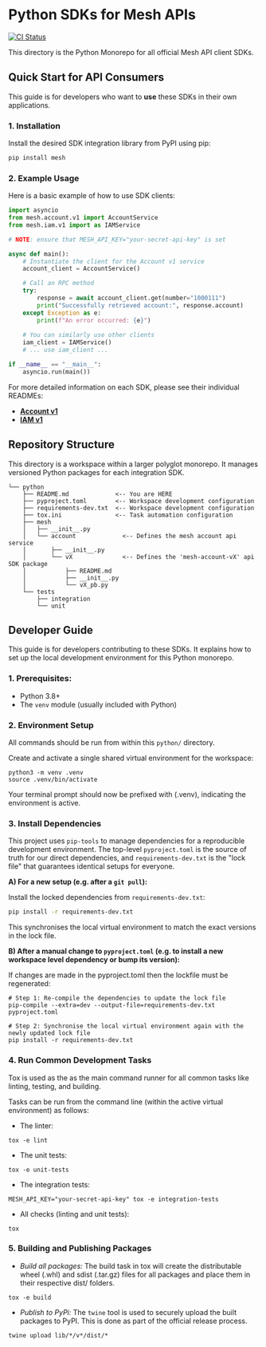 # Python SDKs for Mesh APIs

[![CI Status](https://img.shields.io/badge/ci-passing-brightgreen.svg)](https://github.com/meshtrade/api)

This directory is the Python Monorepo for all official Mesh API client SDKs.

## Quick Start for API Consumers

This guide is for developers who want to **use** these SDKs in their own applications.

### 1. Installation

Install the desired SDK integration library from PyPI using pip:

```bash
pip install mesh
```

### 2. Example Usage
Here is a basic example of how to use SDK clients:
```python
import asyncio
from mesh.account.v1 import AccountService
from mesh.iam.v1 import as IAMService

# NOTE: ensure that MESH_API_KEY="your-secret-api-key" is set

async def main():
    # Instantiate the client for the Account v1 service
    account_client = AccountService()

    # Call an RPC method
    try:
        response = await account_client.get(number="1000111")
        print("Successfully retrieved account:", response.account)
    except Exception as e:
        print(f"An error occurred: {e}")
    
    # You can similarly use other clients
    iam_client = IAMService()
    # ... use iam_client ...

if __name__ == "__main__":
    asyncio.run(main())
```

For more detailed information on each SDK, please see their individual READMEs:
* **[Account v1](python/mesh/account/v1/README.md)**
* **[IAM v1](python/mesh/iam/v1/README.md)**

## Repository Structure
This directory is a workspace within a larger polyglot monorepo. It manages versioned Python packages for each integration SDK.

```
└── python
    ├── README.md             <-- You are HERE
    ├── pyproject.toml        <-- Workspace development configuration
    ├── requirements-dev.txt  <-- Workspace development configuration
    ├── tox.ini               <-- Task automation configuration
    ├── mesh
    │   ├── __init__.py
    │   └── account             <-- Defines the mesh account api service
    │       ├── __init__.py
    │       └── vX              <-- Defines the 'mesh-account-vX' api SDK package
    │           ├── README.md
    │           ├── __init__.py
    │           └── vX_pb.py
    └── tests
        ├── integration
        └── unit
```

## Developer Guide
This guide is for developers contributing to these SDKs. It explains how to set up the local development environment for this Python monorepo.

### 1. Prerequisites:
- Python 3.8+
- The `venv` module (usually included with Python)

### 2. Environment Setup
All commands should be run from within this `python/` directory.

Create and activate a single shared virtual environment for the workspace:
```
python3 -m venv .venv
source .venv/bin/activate
```
Your terminal prompt should now be prefixed with (.venv), indicating the environment is active.

### 3. Install Dependencies

This project uses `pip-tools` to manage dependencies for a reproducible development environment.
The top-level `pyproject.toml` is the source of truth for our direct dependencies, and `requirements-dev.txt` is the "lock file" that guarantees identical setups for everyone.

**A) For a new setup (e.g. after a `git pull`):**

Install the locked dependencies from `requirements-dev.txt`:
```bash
pip install -r requirements-dev.txt
```
This synchronises the local virtual environment to match the exact versions in the lock file.

**B) After a manual change to `pyproject.toml` (e.g. to install a new workspace level dependency or bump its version):**

If changes are made in the pyproject.toml then the lockfile must be regenerated:
```
# Step 1: Re-compile the dependencies to update the lock file
pip-compile --extra=dev --output-file=requirements-dev.txt pyproject.toml

# Step 2: Synchronise the local virtual environment again with the newly updated lock file
pip install -r requirements-dev.txt
```

### 4. Run Common Development Tasks
Tox is used as the as the main command runner for all common tasks like linting, testing, and building.

Tasks can be run from the command line (within the active virtual environment) as follows:


- The linter:
```
tox -e lint
```
- The unit tests:
```
tox -e unit-tests
```
- The integration tests:
```
MESH_API_KEY="your-secret-api-key" tox -e integration-tests
```
- All checks (linting and unit tests):
```
tox
```

### 5. Building and Publishing Packages
- *Build all packages:* The build task in tox will create the distributable wheel (.whl) and sdist (.tar.gz) files for all packages and place them in their respective dist/ folders.
```
tox -e build
```

- *Publish to PyPi:* The `twine` tool is used to securely upload the built packages to PyPI. This is done as part of the official release process.
```
twine upload lib/*/v*/dist/*
```